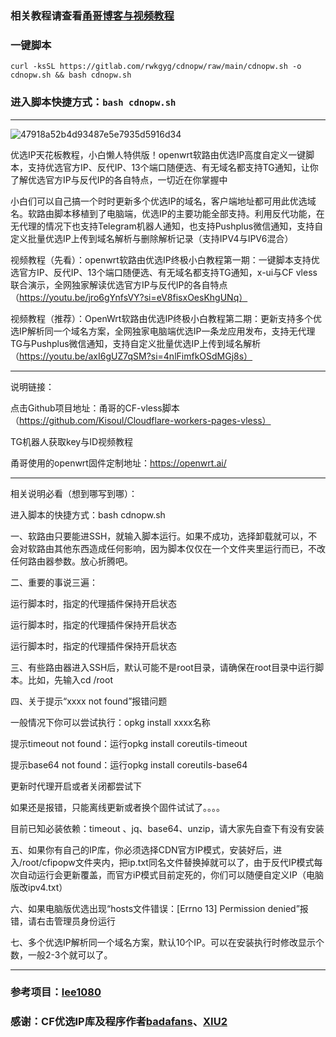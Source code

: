 
### 相关教程请查看[甬哥博客与视频教程](https://ygkkk.blogspot.com/2023/09/openwrt-cdnip.html)

### 一键脚本
```
curl -ksSL https://gitlab.com/rwkgyg/cdnopw/raw/main/cdnopw.sh -o cdnopw.sh && bash cdnopw.sh
```
### 进入脚本快捷方式：```bash cdnopw.sh```
--------------------------------------

![47918a52b4d93487e5e7935d5916d34](https://github.com/yonggekkk/openwrt_win64-ddns-cdnip/assets/121604513/dd6758ec-f8d4-4a6c-b51d-9144ec993193)

优选IP天花板教程，小白懒人特供版！openwrt软路由优选IP高度自定义一键脚本，支持优选官方IP、反代IP、13个端口随便选、有无域名都支持TG通知，让你了解优选官方IP与反代IP的各自特点，一切近在你掌握中

小白们可以自己搞一个时时更新多个优选IP的域名，客户端地址都可用此优选域名。软路由脚本移植到了电脑端，优选IP的主要功能全部支持。利用反代功能，在无代理的情况下也支持Telegram机器人通知，也支持Pushplus微信通知，支持自定义批量优选IP上传到域名解析与删除解析记录（支持IPV4与IPV6混合）




视频教程（先看）：openwrt软路由优选IP终极小白教程第一期：一键脚本支持优选官方IP、反代IP、13个端口随便选、有无域名都支持TG通知，x-ui与CF vless联合演示，全网独家解读优选官方IP与反代IP的各自特点（https://youtu.be/jro6gYnfsVY?si=eV8fisxOesKhgUNq）



视频教程（推荐）：OpenWrt软路由优选IP终极小白教程第二期：更新支持多个优选IP解析同一个域名方案，全网独家电脑端优选IP一条龙应用发布，支持无代理TG与Pushplus微信通知，支持自定义批量优选IP上传到域名解析（https://youtu.be/axI6gUZ7qSM?si=4nlFimfkOSdMGj8s）



---------------------------------------------------------------------------------------------

说明链接：

点击Github项目地址：甬哥的CF-vless脚本（https://github.com/Kisoul/Cloudflare-workers-pages-vless）

TG机器人获取key与ID视频教程

甬哥使用的openwrt固件定制地址：https://openwrt.ai/

-----------------------------------------------------------------------------------

相关说明必看（想到哪写到哪）：



进入脚本的快捷方式：bash cdnopw.sh



一、软路由只要能进SSH，就输入脚本运行。如果不成功，选择卸载就可以，不会对软路由其他东西造成任何影响，因为脚本仅仅在一个文件夹里运行而已，不改任何路由器参数。放心折腾吧。



二、重要的事说三遍：

运行脚本时，指定的代理插件保持开启状态

运行脚本时，指定的代理插件保持开启状态

运行脚本时，指定的代理插件保持开启状态



三、有些路由器进入SSH后，默认可能不是root目录，请确保在root目录中运行脚本。比如，先输入cd /root



四、关于提示“xxxx not found”报错问题

一般情况下你可以尝试执行：opkg install xxxx名称

提示timeout not found：运行opkg install coreutils-timeout 

提示base64 not found：运行opkg install coreutils-base64

更新时代理开启或者关闭都尝试下

如果还是报错，只能离线更新或者换个固件试试了。。。。

目前已知必装依赖：timeout 、jq、base64、unzip，请大家先自查下有没有安装



五、如果你有自己的IP库，你必须选择CDN官方IP模式，安装好后，进入/root/cfipopw文件夹内，把ip.txt同名文件替换掉就可以了，由于反代IP模式每次自动运行会更新覆盖，而官方iP模式目前定死的，你们可以随便自定义IP（电脑版改ipv4.txt）



六、如果电脑版优选出现“hosts文件错误：[Errno 13] Permission denied”报错，请右击管理员身份运行



七、多个优选IP解析同一个域名方案，默认10个IP。可以在安装执行时修改显示个数，一般2-3个就可以了。

-------------------------------------------------------------

### 参考项目：[lee1080](https://github.com/lee1080/CloudflareSpeedTestDDNS)

### 感谢：CF优选IP库及程序作者[badafans](https://github.com/badafans/Cloudflare-IP-SpeedTest)、[XIU2](https://github.com/XIU2/CloudflareSpeedTest)
